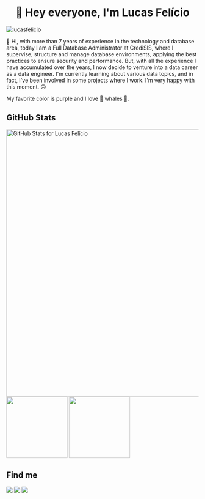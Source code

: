 <h1 align='center'>👋 Hey everyone, I'm Lucas Felício</h1>

![lucasfelicio](https://github.com/lucasfelicio/lucasfelicio/assets/36642104/c31ad33a-c3e2-4d6d-9f9b-a55d5f41908e)

🙋 Hi, with more than 7 years of experience in the technology and database area, today I am a Full Database Administrator at CrediSIS, where I supervise, structure and manage database environments, applying the best practices to ensure security and performance.
But, with all the experience I have accumulated over the years, I now decide to venture into a data career as a data engineer. I'm currently learning about various data topics, and in fact, I've been involved in some projects where I work. I'm very happy with this moment. 🙃

My favorite color is purple and I love 🐋 whales 🐳.


GitHub Stats
---

<img src="https://github-readme-stats.vercel.app/api?username=lucasfelicio&show_icons=true&include_all_commits=true&count_private=true&theme=jolly&hide_border=true&layout=compact" alt="GitHub Stats for Lucas Felício" width="700">
<div>
  <img loading="lazy" height="160em" src="https://github-readme-stats.vercel.app/api/top-langs/?username=lucasfelicio&theme=jolly&show_icons=true&hide_border=true&layout=compact">
  <img loading="lazy" height="160em" src="https://github-readme-streak-stats.herokuapp.com/?user=lucasfelicio&theme=jolly&hide_border=true">
</div>

Find me
---

<div>
  <a href="https://www.linkedin.com/in/lucasfeliccio" target="_blank"><img loading="lazy" src="https://img.shields.io/badge/-LinkedIn-%230077B5?style=for-the-badge&logo=linkedin&logoColor=white" target="_blank"></a> 
  <a href="https://instagram.com/lucasfeliccio" target="_blank"><img loading="lazy" src="https://img.shields.io/badge/-Instagram-%23E4405F?style=for-the-badge&logo=instagram&logoColor=white" target="_blank"></a>
  <a href = "mailto:lucasfeliccio@gamil.com"><img loading="lazy" src="https://img.shields.io/badge/Gmail-D14836?style=for-the-badge&logo=gmail&logoColor=white" target="_blank"></a>
</div>
